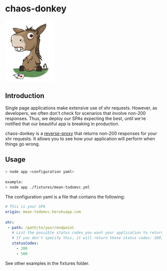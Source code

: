 # chaos-donkey

<img src="https://raw.githubusercontent.com/paolodm/chaos-donkey/master/resources/donkey.jpg" height="200" />

## Introduction

Single page applications make extensive use of xhr requests. However, as developers, we often don't check for scenarios
that involve non-200 responses. Thus, we deploy our SPAs expecting the best, until we're notified that our beautiful app
is breaking in production.

chaos-donkey is a [reverse-proxy](http://en.wikipedia.org/wiki/Reverse_proxy) that returns non-200 responses for your
xhr requests. It allows you to see how your application will perform when things go wrong.

## Usage

```bash
> node app <configuration yaml>

example:
> node app ./fixtures/mean-todomvc.yml
```

The configuration yaml is a file that contains the following:

```yaml
# This is your SPA
origin: mean-todomvc.herokuapp.com

xhr:
 - path: /path/to/your/endpoint
   # List the possible status codes you want your application to return
   # If you don't specify this, it will return these status codes: 200, 403, 404, 500, 503
   statusCodes:
     - 200
     - 500
```

See other examples in the fixtures folder.
